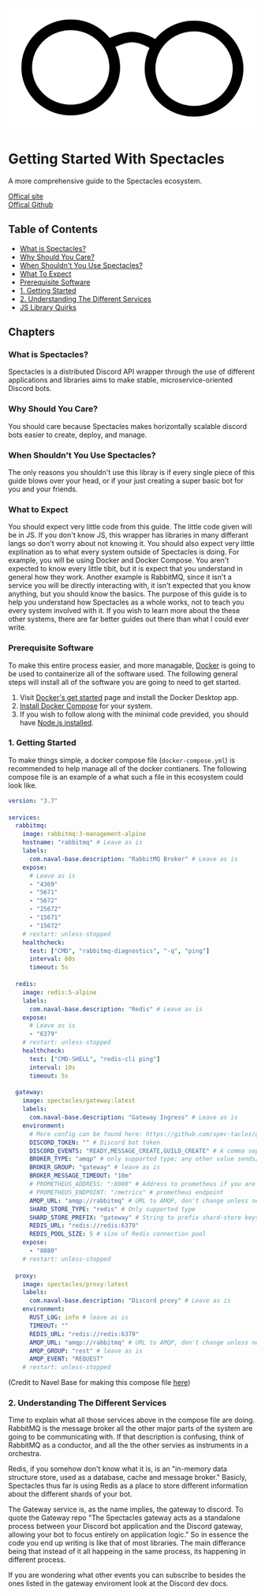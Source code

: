 <a href="https://spec.pleb.xyz/"><img src="https://raw.githubusercontent.com/Huskydog9988/Getting-Started-With-Spectacles/main/spectacles.svg" alt="Spectacles"></a>

# Getting Started With Spectacles

A more comprehensive guide to the Spectacles ecosystem.

[Offical site](https://spec.pleb.xyz/)<br>
[Offical Github](https://github.com/spec-tacles/)

## Table of Contents

- [What is Spectacles?](#What-is-Spectacles?)
- [Why Should You Care?](#Why-Should-You-Care?)
- [When Shouldn't You Use Spectacles?](#When-Shouldn't-You-Use-Spectacles?)
- [What To Expect](#What-to-Expect)
- [Prerequisite Software](#Prerequisite-Software)
- [1. Getting Started](#1.-Getting-Started)
- [2. Understanding The Different Services](#2.-Understanding-The-Different-Services)
- [JS Library Quirks](#JS-Library-Quirks)

## Chapters

### What is Spectacles?

Spectacles is a distributed Discord API wrapper through the use of different applications and libraries aims to make stable, microservice-oriented Discord bots.

### Why Should You Care?

You should care because Spectacles makes horizontally scalable discord bots easier to create, deploy, and manage.

### When Shouldn't You Use Spectacles?

The only reasons you shouldn't use this libray is if every single piece of this guide blows over your head, or if your just creating a super basic bot for you and your friends.

### What to Expect

You should expect very little code from this guide. The little code given will be in JS. If you don't know JS, this wrapper has libraries in many differant langs so don't worry about not knowing it.
You should also expect very little explination as to what every system outside of Spectacles is doing.
For example, you will be using Docker and Docker Compose. You aren't expected to know every little tibit, but it is expect that you understand in general how they work.
Another example is RabbitMQ, since it isn't a service you will be directly interacting with, it isn't expected that you know anything, but you should know the basics.
The purpose of this guide is to help you understand how Spectacles as a whole works, not to teach you every system involved with it.
If you wish to learn more about the these other systems, there are far better guides out there than what I could ever write.

### Prerequisite Software

To make this entire process easier, and more managable, [Docker](https://docker.com/) is going to be used to containerize all of the software used. The following general steps will install all of the software you are going to need to get started.

1. Visit [Docker's get started](https://www.docker.com/get-started) page and install the Docker Desktop app.
2. [Install Docker Compose](https://docs.docker.com/compose/install/) for your system.
3. If you wish to follow along with the minimal code previded, you should have [Node.js installed](https://nodejs.org/en/download/).

### 1. Getting Started

To make things simple, a docker compose file (`docker-compose.yml`) is recommended to help manage all of the docker contianers.
The following compose file is an example of a what such a file in this ecosystem could look like.

```yaml
version: "3.7"

services:
  rabbitmq:
    image: rabbitmq:3-management-alpine
    hostname: "rabbitmq" # Leave as is
    labels:
      com.naval-base.description: "RabbitMQ Broker" # Leave as is
    expose:
      # Leave as is
      - "4369"
      - "5671"
      - "5672"
      - "25672"
      - "15671"
      - "15672"
    # restart: unless-stopped
    healthcheck:
      test: ["CMD", "rabbitmq-diagnostics", "-q", "ping"]
      interval: 60s
      timeout: 5s

  redis:
    image: redis:5-alpine
    labels:
      com.naval-base.description: "Redis" # Leave as is
    expose:
      # Leave as is
      - "6379"
    # restart: unless-stopped
    healthcheck:
      test: ["CMD-SHELL", "redis-cli ping"]
      interval: 10s
      timeout: 5s

  gateway:
    image: spectacles/gateway:latest
    labels:
      com.naval-base.description: "Gateway Ingress" # Leave as is
    environment:
      # More config can be found here: https://github.com/spec-tacles/gateway
      DISCORD_TOKEN: "" # Discord bot token
      DISCORD_EVENTS: "READY,MESSAGE_CREATE,GUILD_CREATE" # A comma seperated array of events
      BROKER_TYPE: "amqp" # only supported type; any other value sends/receives from STDIN/STDOUT
      BROKER_GROUP: "gateway" # leave as is
      BROKER_MESSAGE_TIMEOUT: "10m"
      # PROMETHEUS_ADDRESS: ":8080" # Address to prometheus if you are using it
      # PROMETHEUS_ENDPOINT: "/metrics" # prometheus endpoint
      AMQP_URL: "amqp://rabbitmq" # URL to AMQP, don't change unless needed
      SHARD_STORE_TYPE: "redis" # Only supported type
      SHARD_STORE_PREFIX: "gateway" # String to prefix shard-store keys
      REDIS_URL: "redis://redis:6379"
      REDIS_POOL_SIZE: 5 # size of Redis connection pool
    expose:
      - "8080"
    # restart: unless-stopped

  proxy:
    image: spectacles/proxy:latest
    labels:
      com.naval-base.description: "Discord proxy" # Leave as is
    environment:
      RUST_LOG: info # leave as is
      TIMEOUT: ""
      REDIS_URL: "redis://redis:6379"
      AMQP_URL: "amqp://rabbitmq" # URL to AMQP, don't change unless needed
      AMQP_GROUP: "rest" # leave as is
      AMQP_EVENT: "REQUEST"
    # restart: unless-stopped
```

(Credit to Navel Base for making this compose file [here](https://github.com/Naval-Base/yuudachi/))

### 2. Understanding The Different Services

Time to explain what all those services above in the compose file are doing.
RabbitMQ is the message broker all the other major parts of the system are going to be communicating with. If that description is confusing, think of RabbitMQ as a conductor, and all the the other servies as instruments in a orchestra.

Redis, if you somehow don't know what it is, is an "in-memory data structure store, used as a database, cache and message broker." Basicly, Spectacles thus far is using Redis as a place to store different information about the different shards of your bot.

The Gateway service is, as the name implies, the gateway to discord. To quote the Gateway repo "The Spectacles gateway acts as a standalone process between your Discord bot application and the Discord gateway, allowing your bot to focus entirely on application logic." So in essence the code you end up writing is like that of most libraries. The main differance being that instead of it all happeing in the same process, its happening in different process.

If you are wondering what other events you can subscribe to besides the ones listed in the gateway enviroment look at the Discord dev docs.
